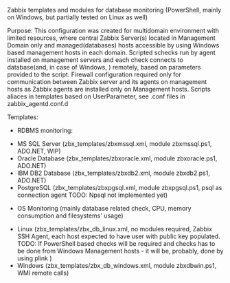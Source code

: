 Zabbix templates and modules for database monitoring (PowerShell, mainly on Windows, but partially tested on Linux as well)

Purpose:
This configuration was created for multidomain environment with limited resources, where central Zabbix Server(s) located in Management Domain only and managed(databases) hosts accessible by using Windows based management hosts in each domain. Scripted schecks run by agent installed on management servers and each check connects to database(and, in case of Windows, ) remotely, based on parameters provided to the script. 
Firewall configuration required only for communication between Zabbix server and its agents on management hosts as Zabbix agents are installed only on Management hosts.
Scripts aliaces in templates based on UserParameter, see .conf files in zabbix_agentd.conf.d

Templates:
* RDBMS monitoring:
- MS SQL Server (zbx_templates/zbxmssql.xml, module zbxmssql.ps1, ADO.NET, WIP)
- Oracle Database (zbx_templates/zbxoracle.xml, module zbxoracle.ps1, ADO.NET)
- IBM DB2 Database (zbx_templates/zbxdb2.xml, module zbxdb2.ps1, ADO.NET)
- PostgreSQL (zbx_templates/zbxpgsql.xml, module zbxpgsql.ps1, psql as connection agent
  TODO: Npsql not implemented yet)

* OS Monitoring (mainly database related check, CPU, memory consumption and filesystems' usage)
- Linux (zbx_templates/zbx_db_linux.xml, no modules required, Zabbix SSH Agent, each host expected to have user with public key populated.
  TODO: If PowerShell based checks will be required and checks has to be done from Windows Management hosts - it will be, probably, done by using plink )
- Windows (zbx_templates/zbx_db_windows.xml, module zbxdbwin.ps1, WMI remote calls)
                                                                         
